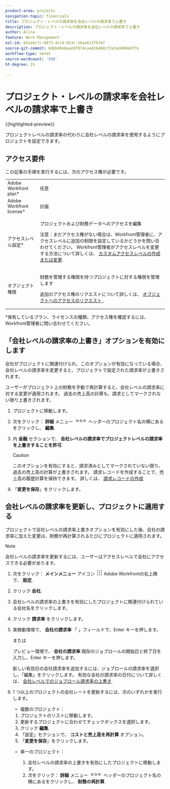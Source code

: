 ```yaml
---
product-area: projects
navigation-topic: financials
title: プロジェクト・レベルの請求率を会社レベルの請求率で上書き
description: プロジェクト・レベルの請求率を会社レベルの請求率で上書き
author: Alina
feature: Work Management
exl-id: 02ea4c7c-0473-4cc4-913c-3baa613767b7
source-git-commit: 8dbb48e6aa2df874caa816468cf2e3ad408ebf7e
workflow-type: tm+mt
source-wordcount: '550'
ht-degree: 1%

---
```


# プロジェクト・レベルの請求率を会社レベルの請求率で上書き

{{highlighted-preview}}

<!--
<p data-mc-conditions="QuicksilverOrClassic.Draft mode">(NOTE: THIS IS LINKED TO THE UI IN THE EDIT PROJECT MODAL)</p>
-->

プロジェクトレベルの請求率の代わりに会社レベルの請求率を使用するようにプロジェクトを設定できます。

## アクセス要件

この記事の手順を実行するには、次のアクセス権が必要です。

<table style="table-layout:auto"> 
 <col> 
 <col> 
 <tbody> 
  <tr> 
   <td role="rowheader">Adobe Workfront plan*</td> 
   <td> <p>任意</p> </td> 
  </tr> 
  <tr> 
   <td role="rowheader">Adobe Workfront license*</td> 
   <td> <p>計画 </p> </td> 
  </tr> 
  <tr> 
   <td role="rowheader">アクセスレベル設定*</td> 
   <td> <p>プロジェクトおよび財務データへのアクセスを編集</p> <p>注意：まだアクセス権がない場合は、Workfront管理者に、アクセスレベルに追加の制限を設定しているかどうかを問い合わせてください。 Workfront管理者がアクセスレベルを変更する方法について詳しくは、 <a href="../../../administration-and-setup/add-users/configure-and-grant-access/create-modify-access-levels.md" class="MCXref xref">カスタムアクセスレベルの作成または変更</a>.</p> </td> 
  </tr> 
  <tr> 
   <td role="rowheader">オブジェクト権限</td> 
   <td> <p>財務を管理する権限を持つプロジェクトに対する権限を管理します</p> <p>追加のアクセス権のリクエストについて詳しくは、 <a href="../../../workfront-basics/grant-and-request-access-to-objects/request-access.md" class="MCXref xref">オブジェクトへのアクセスのリクエスト </a>.</p> </td> 
  </tr> 
 </tbody> 
</table>

&#42;保有しているプラン、ライセンスの種類、アクセス権を確認するには、Workfront管理者に問い合わせてください。

## 「会社レベルの請求率の上書き」オプションを有効にします

会社がプロジェクトに関連付けられ、このオプションが有効になっている場合、会社レベルの請求率を変更すると、プロジェクトで設定された請求率が上書きされます。

ユーザーがプロジェクト上の財務を手動で再計算すると、会社レベルの請求率に対する変更が適用されます。 過去の売上高の計算も、請求としてマークされない限り上書きされます。

1. プロジェクトに移動します。
1. 次をクリック： **詳細** メニュー ![](assets/qs-more-icon-on-an-object.png) ヘッダーのプロジェクト名の横にあるをクリックし、 **編集**.
1. 内 **金融** セクションで、 **会社レベルの請求率でプロジェクトレベルの請求率を上書きすることを許可**.

   >[!CAUTION]
   >
   >このオプションを有効にすると、請求済みとしてマークされていない限り、過去の売上高の計算が上書きされます。 請求レコードを作成することで、売上高の履歴計算を保持できます。 詳しくは、 [請求レコードの作成](../../../manage-work/projects/project-finances/create-billing-records.md)

1. 「**変更を保存**」をクリックします。

## 会社レベルの請求率を更新し、プロジェクトに適用する

プロジェクトで会社レベルの請求率上書きオプションを有効にした後、会社の請求率に加えた変更は、財務が再計算されるたびにプロジェクトに適用されます。

>[!NOTE]
>
>会社レベルの請求率を更新するには、ユーザーはアクセスレベルで会社にアクセスできる必要があります。

1. 次をクリック： **メインメニュー** アイコン ![](assets/main-menu-icon.png) Adobe Workfrontの右上隅で、 **設定**.
1. クリック **会社**.
1. 会社レベルの請求率の上書きを有効にしたプロジェクトに関連付けられている会社名をクリックします。
1. クリック **請求率** をクリックします。
1. 実稼動環境で、 **会社の請求率** 「 」フィールドで、Enter キーを押します。

   または

   <div class="preview">

   プレビュー環境で、 **会社の請求率** 既存のジョブロールの開始日と終了日を入力し、Enter キーを押します。

   新しい有効日の会社請求率を追加するには、ジョブロールの請求率を選択し、「編集」をクリックします。 有効な会社の請求率の日付について詳しくは、 [会社レベルでのジョブロール請求率の上書き](/help/quicksilver/administration-and-setup/set-up-workfront/organizational-setup/override-job-role-billing-rates-company-level.md).

   </div>

1. 1 つ以上のプロジェクトの会社レートを更新するには、次のいずれかを実行します。

   * 複数のプロジェクト：

   1. プロジェクトのリストに移動します。
   1. 更新するプロジェクトに合わせてチェックボックスを選択します。
   1. クリック **編集**.
   1. 「設定」セクションで、 **コストと売上高を再計算** オプション。
   1. 「**変更を保存**」をクリックします。

   * 単一のプロジェクト：

      1. 会社レベルの請求率の上書きを有効にしたプロジェクトに移動します。
      1. 次をクリック： **詳細** メニュー ![](assets/qs-more-icon-on-an-object.png) ヘッダーのプロジェクト名の横にあるをクリックし、 **財務の再計算**.
